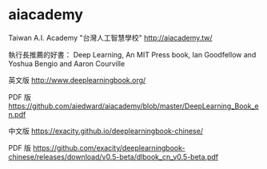 # aiacademy 
Taiwan A.I. Academy "台灣人工智慧學校" http://aiacademy.tw/

執行長推薦的好書：
Deep Learning, An MIT Press book, Ian Goodfellow and Yoshua Bengio and Aaron Courville

英文版 http://www.deeplearningbook.org/

PDF 版 https://github.com/aiedward/aiacademy/blob/master/DeepLearning_Book_en.pdf

中文版 https://exacity.github.io/deeplearningbook-chinese/

PDF 版 https://github.com/exacity/deeplearningbook-chinese/releases/download/v0.5-beta/dlbook_cn_v0.5-beta.pdf
